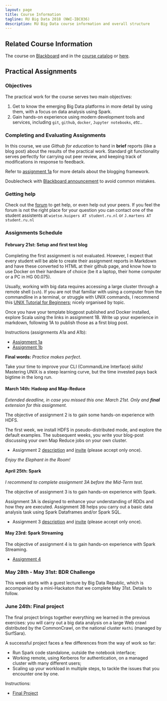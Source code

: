 ```yaml
---
layout: page
title: Course Information
tagline: RU Big Data 2018 (NWI-IBC036)
description: RU Big Data course information and overall structure
---
```


## Related Course Information

The course on
[Blackboard](http://bit.ly/RUBigDataBB-2018)
and in the
[course catalog](https://sis.ru.nl/osiris-student/OnderwijsCatalogusSelect.do?selectie=cursus&cursus=NWI-IBC036&collegejaar=2017)
or [here](http://www.ru.nl/studiegids/science/vm/osirislinks/ibc/nwi-ibc036/).

## Practical Assignments

### Objectives

The practical work for the course serves two main objectives:

1. Get to know the emerging Big Data platforms in more detail by using them, with a focus on data analysis using Spark.
2. Gain hands-on experience using modern development tools and services, including `git`, `github`, `docker`, `Jupyter notebooks`, *etc.*.

### Completing and Evaluating Assignments

In this course, we use *Github for education* to hand in **brief** reports (like a blog post) about the results of the 
practical work. Standard git functionality serves perfectly for carrying out peer review, and keeping track of 
modifications in response to feedback.

Refer to [assignment 1a](assignments/A1a-blogging.html) for more details about the blogging framework.

Doublecheck with [Blackboard announcement](https://blackboard.ru.nl/webapps/blackboard/execute/announcement?method=search&context=mybb&searchSelect=_115038_1) 
to avoid common mistakes.

### Getting help
Check out the [forum](https://github.com/rubigdata/forum-2018) to get help, or even help out your peers.
If you feel the forum is not the right place for your question you can contact one of the student assistents at
`wietse.kuipers AT student.ru.nl` or `J.martens AT student.ru.nl`

### Assignments Schedule

#### February 21st: Setup and first test blog

Completing the first assignment is not evaluated. However, I expect that every student will be able 
to create their assignment reports in Markdown and have these converted to HTML at their github page,
and know how to use Docker on their hardware of choice (be it a laptop, their home computer or
a PC in HG 00.075).

Usually, working with big data requires accessing a large cluster through a remote shell (`ssh`).
If you are not that familiar with using a computer from the commandline in a terminal, or struggle 
with UNIX commands, I recommend this [UNIX Tutorial for Beginners](http://www.ee.surrey.ac.uk/Teaching/Unix/);
nicely organised by topic. 

Once you have your template blogpost published and Docker installed, explore Scala using the links
in assignment 1B. Write up your experience in markdown, following 1A to publish those as a first blog post.

Instructions (assignments A1a and A1b):

* [Assignment 1a](assignments/A1a-blogging.html)
* [Assignment 1b](assignments/A1b-docker.html)

__Final words:__ _Practice makes perfect_.
 
Take your time to improve your CLI (CommandLine Interface) skills! 
Mastering UNIX is a steep learning curve, but the time invested pays back bigtime in the long run.

#### March 14th: Hadoop and Map-Reduce

_Extended deadline, in case you missed this one: March 21st. Only and **final** extension for this assignment._

The objective of assignment 2 is to gain some hands-on experience with HDFS.

The first week, we install HDFS in pseudo-distributed mode, and explore the default examples.
The subsequent weeks, you write your blog-post discussing your own Map Reduce jobs on your own cluster.

* Assignment 2 [description](assignments/A2-mapreduce.html) and [invite](https://classroom.github.com/a/H-Hs6uhw) (please accept only once).

_Enjoy the Elephant in the Room!_

#### April 25th: Spark

_I recommend to complete assignment 3A before the Mid-Term test._

The objective of assignment 3 is to gain hands-on experience with Spark.

Assignment 3A is designed to enhance your understanding of RDDs and how they are executed.
Assignment 3B helps you carry out a basic data analysis task using Spark Dataframes and/or Spark SQL.

* Assignment 3 [description](assignments/A3-spark.html) and [invite](https://classroom.github.com/a/hqXs_57o) (please accept only once).

#### May 23rd: Spark Streaming

The objective of assignment 4 is to gain hands-on experience with Spark Streaming.
* [Assignment 4](assignments/A4-streaming.html)

### May 28th - May 31st: BDR Challenge

This week starts with a guest lecture by Big Data Republic, which is accompanied by a mini-Hackaton that we complete May 31st. Details to follow.

### June 24th: Final project

The final project brings together everything we learned in the previous exercises: you will carry out a big data analysis on a large
Web crawl distributed by the CommonCrawl, on the national cluster `Hathi` (managed by SurfSara). 

A successful project faces a few differences from the way of work so far:

* Run Spark code standalone, outside the notebook interface;
* Working remote, using Kerberos for authentication, on a managed cluster with many different users;
* Scaling up your workload in multiple steps, to tackle the issues that you encounter one by one.

Instructions:

* [Final Project](assignments/P-commoncrawl.html)


